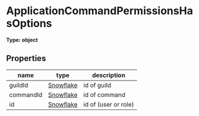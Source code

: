 # ApplicationCommandPermissionsHasOptions  

**Type: object**  
  
## Properties  
name|type|description  
---|---|---  
guildId|[Snowflake](https://discord.js.org/#/docs/main/v12/typedef/Snowflake)|id of guild  
commandId|[Snowflake](https://discord.js.org/#/docs/main/v12/typedef/Snowflake)|id of command  
id|[Snowflake](https://discord.js.org/#/docs/main/v12/typedef/Snowflake)|id of (user or role)  
